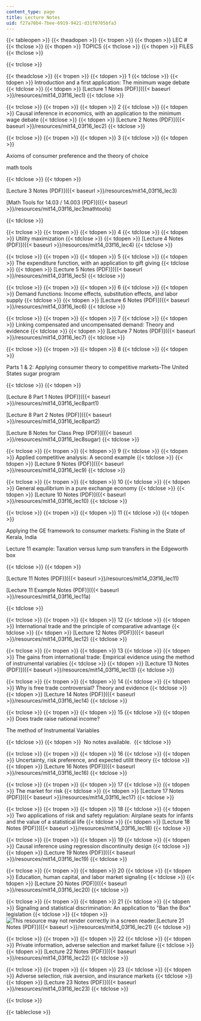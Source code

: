 ```yaml
---
content_type: page
title: Lecture Notes
uid: f27a70b4-7bee-6919-9421-d31f0705bfa3
---
```


{{< tableopen >}}
{{< theadopen >}}
{{< tropen >}}
{{< thopen >}}
LEC #
{{< thclose >}}
{{< thopen >}}
TOPICS
{{< thclose >}}
{{< thopen >}}
FILES
{{< thclose >}}

{{< trclose >}}

{{< theadclose >}}
{{< tropen >}}
{{< tdopen >}}
1
{{< tdclose >}}
{{< tdopen >}}
Introduction and a first application: The minimum wage debate
{{< tdclose >}}
{{< tdopen >}}
[Lecture 1 Notes (PDF)]({{< baseurl >}}/resources/mit14_03f16_lec1)
{{< tdclose >}}

{{< trclose >}}
{{< tropen >}}
{{< tdopen >}}
2
{{< tdclose >}}
{{< tdopen >}}
Causal inference in economics, with an application to the minimum wage debate
{{< tdclose >}}
{{< tdopen >}}
[Lecture 2 Notes (PDF)]({{< baseurl >}}/resources/mit14_03f16_lec2)
{{< tdclose >}}

{{< trclose >}}
{{< tropen >}}
{{< tdopen >}}
3
{{< tdclose >}}
{{< tdopen >}}


Axioms of consumer preference and the theory of choice

math tools


{{< tdclose >}}
{{< tdopen >}}


[Lecture 3 Notes (PDF)]({{< baseurl >}}/resources/mit14_03f16_lec3)

[Math Tools for 14.03 / 14.003 (PDF)]({{< baseurl >}}/resources/mit14_03f16_lec3mathtools)


{{< tdclose >}}

{{< trclose >}}
{{< tropen >}}
{{< tdopen >}}
4
{{< tdclose >}}
{{< tdopen >}}
Utility maximization
{{< tdclose >}}
{{< tdopen >}}
[Lecture 4 Notes (PDF)]({{< baseurl >}}/resources/mit14_03f16_lec4)
{{< tdclose >}}

{{< trclose >}}
{{< tropen >}}
{{< tdopen >}}
5
{{< tdclose >}}
{{< tdopen >}}
The expenditure function, with an application to gift giving
{{< tdclose >}}
{{< tdopen >}}
[Lecture 5 Notes (PDF)]({{< baseurl >}}/resources/mit14_03f16_lec5)
{{< tdclose >}}

{{< trclose >}}
{{< tropen >}}
{{< tdopen >}}
6
{{< tdclose >}}
{{< tdopen >}}
Demand functions: Income effects, substitution effects, and labor supply
{{< tdclose >}}
{{< tdopen >}}
[Lecture 6 Notes (PDF)]({{< baseurl >}}/resources/mit14_03f16_lec6)
{{< tdclose >}}

{{< trclose >}}
{{< tropen >}}
{{< tdopen >}}
7
{{< tdclose >}}
{{< tdopen >}}
Linking compensated and uncompensated demand: Theory and evidence
{{< tdclose >}}
{{< tdopen >}}
[Lecture 7 Notes (PDF)]({{< baseurl >}}/resources/mit14_03f16_lec7)
{{< tdclose >}}

{{< trclose >}}
{{< tropen >}}
{{< tdopen >}}
8
{{< tdclose >}}
{{< tdopen >}}


Parts 1 & 2: Applying consumer theory to competitive markets-The United States sugar program


{{< tdclose >}}
{{< tdopen >}}


[Lecture 8 Part 1 Notes (PDF)]({{< baseurl >}}/resources/mit14_03f16_lec8part1)

[Lecture 8 Part 2 Notes (PDF)]({{< baseurl >}}/resources/mit14_03f16_lec8part2)

[Lecture 8 Notes for Class Prep (PDF)]({{< baseurl >}}/resources/mit14_03f16_lec8sugar)
{{< tdclose >}}

{{< trclose >}}
{{< tropen >}}
{{< tdopen >}}
9
{{< tdclose >}}
{{< tdopen >}}
Applied competitive analysis: A second example
{{< tdclose >}}
{{< tdopen >}}
[Lecture 9 Notes (PDF)]({{< baseurl >}}/resources/mit14_03f16_lec9)
{{< tdclose >}}

{{< trclose >}}
{{< tropen >}}
{{< tdopen >}}
10
{{< tdclose >}}
{{< tdopen >}}
General equilibrium in a pure exchange economy
{{< tdclose >}}
{{< tdopen >}}
[Lecture 10 Notes (PDF)]({{< baseurl >}}/resources/mit14_03f16_lec10)
{{< tdclose >}}

{{< trclose >}}
{{< tropen >}}
{{< tdopen >}}
11
{{< tdclose >}}
{{< tdopen >}}


Applying the GE framework to consumer markets: Fishing in the State of Kerala, India

Lecture 11 example: Taxation versus lump sum transfers in the Edgeworth box


{{< tdclose >}}
{{< tdopen >}}


[Lecture 11 Notes (PDF)]({{< baseurl >}}/resources/mit14_03f16_lec11)

[Lecture 11 Example Notes (PDF)]({{< baseurl >}}/resources/mit14_03f16_lec11a)


{{< tdclose >}}

{{< trclose >}}
{{< tropen >}}
{{< tdopen >}}
12
{{< tdclose >}}
{{< tdopen >}}
International trade and the principle of comparative advantage
{{< tdclose >}}
{{< tdopen >}}
[Lecture 12 Notes (PDF)]({{< baseurl >}}/resources/mit14_03f16_lec12)
{{< tdclose >}}

{{< trclose >}}
{{< tropen >}}
{{< tdopen >}}
13
{{< tdclose >}}
{{< tdopen >}}
The gains from international trade: Empirical evidence using the method of instrumental variables
{{< tdclose >}}
{{< tdopen >}}
[Lecture 13 Notes (PDF)]({{< baseurl >}}/resources/mit14_03f16_lec13)
{{< tdclose >}}

{{< trclose >}}
{{< tropen >}}
{{< tdopen >}}
14
{{< tdclose >}}
{{< tdopen >}}
Why is free trade controversial? Theory and evidence
{{< tdclose >}}
{{< tdopen >}}
[Lecture 14 Notes (PDF)]({{< baseurl >}}/resources/mit14_03f16_lec14)
{{< tdclose >}}

{{< trclose >}}
{{< tropen >}}
{{< tdopen >}}
15
{{< tdclose >}}
{{< tdopen >}}
Does trade raise national income?

The method of Instrumental Variables


{{< tdclose >}}
{{< tdopen >}}
 No notes available. 
{{< tdclose >}}

{{< trclose >}}
{{< tropen >}}
{{< tdopen >}}
16
{{< tdclose >}}
{{< tdopen >}}
Uncertainty, risk preference, and expected utilit theory
{{< tdclose >}}
{{< tdopen >}}
[Lecture 16 Notes (PDF)]({{< baseurl >}}/resources/mit14_03f16_lec16)
{{< tdclose >}}

{{< trclose >}}
{{< tropen >}}
{{< tdopen >}}
17
{{< tdclose >}}
{{< tdopen >}}
The market for risk
{{< tdclose >}}
{{< tdopen >}}
[Lecture 17 Notes (PDF)]({{< baseurl >}}/resources/mit14_03f16_lec17)
{{< tdclose >}}

{{< trclose >}}
{{< tropen >}}
{{< tdopen >}}
18
{{< tdclose >}}
{{< tdopen >}}
Two applications of risk and safety regulation: Airplane seats for infants and the value of a statistical life
{{< tdclose >}}
{{< tdopen >}}
[Lecture 18 Notes (PDF)]({{< baseurl >}}/resources/mit14_03f16_lec18)
{{< tdclose >}}

{{< trclose >}}
{{< tropen >}}
{{< tdopen >}}
19
{{< tdclose >}}
{{< tdopen >}}
Causal inference using regression discontinuity design
{{< tdclose >}}
{{< tdopen >}}
[Lecture 19 Notes (PDF)]({{< baseurl >}}/resources/mit14_03f16_lec19)
{{< tdclose >}}

{{< trclose >}}
{{< tropen >}}
{{< tdopen >}}
20
{{< tdclose >}}
{{< tdopen >}}
Education, human capital, and labor market signaling
{{< tdclose >}}
{{< tdopen >}}
[Lecture 20 Notes (PDF)]({{< baseurl >}}/resources/mit14_03f16_lec20)
{{< tdclose >}}

{{< trclose >}}
{{< tropen >}}
{{< tdopen >}}
21
{{< tdclose >}}
{{< tdopen >}}
Signaling and statistical discrimination: An application to "Ban the Box" legislation
{{< tdclose >}}
{{< tdopen >}}
![This resource may not render correctly in a screen reader.](/images/inacessible.gif)[Lecture 21 Notes (PDF)]({{< baseurl >}}/resources/mit14_03f16_lec21)
{{< tdclose >}}

{{< trclose >}}
{{< tropen >}}
{{< tdopen >}}
22
{{< tdclose >}}
{{< tdopen >}}
Private information, adverse selection and market failure
{{< tdclose >}}
{{< tdopen >}}
[Lecture 22 Notes (PDF)]({{< baseurl >}}/resources/mit14_03f16_lec22)
{{< tdclose >}}

{{< trclose >}}
{{< tropen >}}
{{< tdopen >}}
23
{{< tdclose >}}
{{< tdopen >}}
Adverse selection, risk aversion, and insurance markets
{{< tdclose >}}
{{< tdopen >}}
[Lecture 23 Notes (PDF)]({{< baseurl >}}/resources/mit14_03f16_lec23)
{{< tdclose >}}

{{< trclose >}}

{{< tableclose >}}